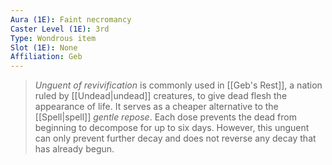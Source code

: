 ```yaml
---
Aura (1E): Faint necromancy
Caster Level (1E): 3rd
Type: Wondrous item
Slot (1E): None
Affiliation: Geb
---
```


> *Unguent of revivification* is commonly used in [[Geb's Rest]], a nation ruled by [[Undead|undead]] creatures, to give dead flesh the appearance of life. It serves as a cheaper alternative to the [[Spell|spell]] *gentle repose*. Each dose prevents the dead from beginning to decompose for up to six days. However, this unguent can only prevent further decay and does not reverse any decay that has already begun.







